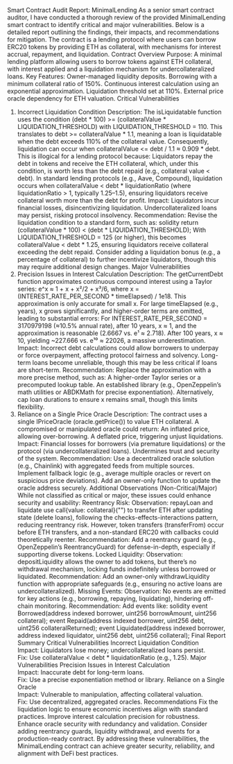 Smart Contract Audit Report: MinimalLending
As a senior smart contract auditor, I have conducted a thorough review of the provided MinimalLending smart contract to identify critical and major vulnerabilities. Below is a detailed report outlining the findings, their impacts, and recommendations for mitigation. The contract is a lending protocol where users can borrow ERC20 tokens by providing ETH as collateral, with mechanisms for interest accrual, repayment, and liquidation.
Contract Overview
Purpose: A minimal lending platform allowing users to borrow tokens against ETH collateral, with interest applied and a liquidation mechanism for undercollateralized loans.
Key Features:
Owner-managed liquidity deposits.
Borrowing with a minimum collateral ratio of 150%.
Continuous interest calculation using an exponential approximation.
Liquidation threshold set at 110%.
External price oracle dependency for ETH valuation.
Critical Vulnerabilities
1. Incorrect Liquidation Condition
Description: The isLiquidatable function uses the condition (debt * 100) >= (collateralValue * LIQUIDATION_THRESHOLD) with LIQUIDATION_THRESHOLD = 110. This translates to debt >= collateralValue * 1.1, meaning a loan is liquidatable when the debt exceeds 110% of the collateral value. Consequently, liquidation can occur when collateralValue <= debt / 1.1 ≈ 0.909 * debt. This is illogical for a lending protocol because:
Liquidators repay the debt in tokens and receive the ETH collateral, which, under this condition, is worth less than the debt repaid (e.g., collateral value < debt).
In standard lending protocols (e.g., Aave, Compound), liquidation occurs when collateralValue < debt * liquidationRatio (where liquidationRatio > 1, typically 1.25–1.5), ensuring liquidators receive collateral worth more than the debt for profit.
Impact:
Liquidators incur financial losses, disincentivizing liquidation.
Undercollateralized loans may persist, risking protocol insolvency.
Recommendation:
Revise the liquidation condition to a standard form, such as:
solidity
return (collateralValue * 100) < (debt * LIQUIDATION_THRESHOLD);
With LIQUIDATION_THRESHOLD = 125 (or higher), this becomes collateralValue < debt * 1.25, ensuring liquidators receive collateral exceeding the debt repaid.
Consider adding a liquidation bonus (e.g., a percentage of collateral) to further incentivize liquidators, though this may require additional design changes.
Major Vulnerabilities
1. Precision Issues in Interest Calculation
Description: The getCurrentDebt function approximates continuous compound interest using a Taylor series: e^x ≈ 1 + x + x²/2 + x³/6, where x = (INTEREST_RATE_PER_SECOND * timeElapsed) / 1e18. This approximation is only accurate for small x. For large timeElapsed (e.g., years), x grows significantly, and higher-order terms are omitted, leading to substantial errors:
For INTEREST_RATE_PER_SECOND = 3170979198 (≈10.5% annual rate), after 10 years, x ≈ 1, and the approximation is reasonable (2.6667 vs. e¹ ≈ 2.718).
After 100 years, x ≈ 10, yielding ~227.666 vs. e¹⁰ ≈ 22026, a massive underestimation.
Impact:
Incorrect debt calculations could allow borrowers to underpay or force overpayment, affecting protocol fairness and solvency.
Long-term loans become unreliable, though this may be less critical if loans are short-term.
Recommendation:
Replace the approximation with a more precise method, such as:
A higher-order Taylor series or a precomputed lookup table.
An established library (e.g., OpenZeppelin’s math utilities or ABDKMath for precise exponentiation).
Alternatively, cap loan durations to ensure x remains small, though this limits flexibility.
2. Reliance on a Single Price Oracle
Description: The contract uses a single IPriceOracle (oracle.getPrice()) to value ETH collateral. A compromised or manipulated oracle could return:
An inflated price, allowing over-borrowing.
A deflated price, triggering unjust liquidations.
Impact:
Financial losses for borrowers (via premature liquidations) or the protocol (via undercollateralized loans).
Undermines trust and security of the system.
Recommendation:
Use a decentralized oracle solution (e.g., Chainlink) with aggregated feeds from multiple sources.
Implement fallback logic (e.g., average multiple oracles or revert on suspicious price deviations).
Add an owner-only function to update the oracle address securely.
Additional Observations (Non-Critical/Major)
While not classified as critical or major, these issues could enhance security and usability:
Reentrancy Risk:
Observation: repayLoan and liquidate use call{value: collateral}("") to transfer ETH after updating state (delete loans), following the checks-effects-interactions pattern, reducing reentrancy risk. However, token transfers (transferFrom) occur before ETH transfers, and a non-standard ERC20 with callbacks could theoretically reenter.
Recommendation: Add a reentrancy guard (e.g., OpenZeppelin’s ReentrancyGuard) for defense-in-depth, especially if supporting diverse tokens.
Locked Liquidity:
Observation: depositLiquidity allows the owner to add tokens, but there’s no withdrawal mechanism, locking funds indefinitely unless borrowed or liquidated.
Recommendation: Add an owner-only withdrawLiquidity function with appropriate safeguards (e.g., ensuring no active loans are undercollateralized).
Missing Events:
Observation: No events are emitted for key actions (e.g., borrowing, repaying, liquidating), hindering off-chain monitoring.
Recommendation: Add events like:
solidity
event Borrowed(address indexed borrower, uint256 borrowAmount, uint256 collateral);
event Repaid(address indexed borrower, uint256 debt, uint256 collateralReturned);
event Liquidated(address indexed borrower, address indexed liquidator, uint256 debt, uint256 collateral);
Final Report Summary
Critical Vulnerabilities
Incorrect Liquidation Condition  
Impact: Liquidators lose money; undercollateralized loans persist.  
Fix: Use collateralValue < debt * liquidationRatio (e.g., 1.25).
Major Vulnerabilities
Precision Issues in Interest Calculation  
Impact: Inaccurate debt for long-term loans.  
Fix: Use a precise exponentiation method or library.
Reliance on a Single Oracle  
Impact: Vulnerable to manipulation, affecting collateral valuation.  
Fix: Use decentralized, aggregated oracles.
Recommendations
Fix the liquidation logic to ensure economic incentives align with standard practices.
Improve interest calculation precision for robustness.
Enhance oracle security with redundancy and validation.
Consider adding reentrancy guards, liquidity withdrawal, and events for a production-ready contract.
By addressing these vulnerabilities, the MinimalLending contract can achieve greater security, reliability, and alignment with DeFi best practices.